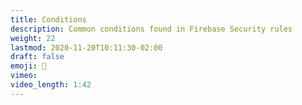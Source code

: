 ```yaml
---
title: Conditions
description: Common conditions found in Firebase Security rules
weight: 22
lastmod: 2020-11-20T10:11:30-02:00
draft: false
emoji: 🔑
vimeo: 
video_length: 1:42
---
```

